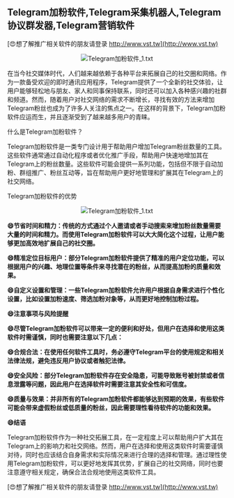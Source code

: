 ## **Telegram加粉软件,Telegram采集机器人,Telegram协议群发器,Telegram营销软件**

[😍想了解推广相关软件的朋友请登录 http://www.vst.tw](http://www.vst.tw)

 <center><img src="https://vst.tw/MP4/tuiguang/png/6.png" alt="Telegram加粉软件_1.txt"></center>

在当今社交媒体时代，人们越来越依赖于各种平台来拓展自己的社交圈和网络。作为一款备受欢迎的即时通讯应用程序，Telegram提供了一个全新的社交体验，让用户能够轻松地与朋友、家人和同事保持联系，同时还可以加入各种感兴趣的社群和频道。然而，随着用户对社交网络的需求不断增长，寻找有效的方法来增加Telegram粉丝也成为了许多人关注的焦点之一。在这样的背景下，Telegram加粉软件应运而生，并且逐渐受到了越来越多用户的青睐。

什么是Telegram加粉软件？

Telegram加粉软件是一类专门设计用于帮助用户增加Telegram粉丝数量的工具。这些软件通常通过自动化程序或者优化推广手段，帮助用户快速地增加其在Telegram上的粉丝数量。这些软件可能会提供一系列功能，包括但不限于自动加粉、群组推广、粉丝互动等，旨在帮助用户更好地管理和扩展其在Telegram上的社交网络。

Telegram加粉软件的优势

 <center><img src="https://vst.tw/MP4/tuiguang/png/3.png" alt="Telegram加粉软件_1.txt"></center>

**😄节省时间和精力：传统的方式通过个人邀请或者手动搜索来增加粉丝数量需要大量的时间和精力。而使用Telegram加粉软件可以大大简化这个过程，让用户能够更加高效地扩展自己的社交圈。**

**😄精准定位目标用户：部分Telegram加粉软件提供了精准的用户定位功能，可以根据用户的兴趣、地理位置等条件来寻找潜在的粉丝，从而提高加粉的质量和效果。**

**😄自定义设置和管理：一些Telegram加粉软件允许用户根据自身需求进行个性化设置，比如设置加粉速度、筛选加粉对象等，从而更好地控制加粉过程。**

**😄注意事项与风险提醒**

**😄尽管Telegram加粉软件可以带来一定的便利和好处，但用户在选择和使用这类软件时需谨慎，同时也需要注意以下几点：**

**😄合规合法：在使用任何软件工具时，务必遵守Telegram平台的使用规定和相关法律法规，避免违反用户协议或者触犯法律。**

**😄安全风险：部分Telegram加粉软件存在安全隐患，可能导致账号被封禁或者信息泄露等问题，因此用户在选择软件时需要注意其安全性和可信度。**

**😄质量与效果：并非所有的Telegram加粉软件都能够达到预期的效果，有些软件可能会带来虚假粉丝或低质量的粉丝，因此需要理性看待软件的功能和效果。**

**😄结语**

Telegram加粉软件作为一种社交拓展工具，在一定程度上可以帮助用户扩大其在Telegram上的影响力和社交网络。然而，用户在选择和使用这类软件时需要谨慎对待，同时也应该结合自身需求和实际情况来进行合理的选择和管理。通过理性使用Telegram加粉软件，可以更好地发挥其优势，扩展自己的社交网络，同时也要注意遵守相关规定，确保合法合规地使用这类软件工具。

[😍想了解推广相关软件的朋友请登录 http://www.vst.tw](http://www.vst.tw)



